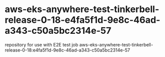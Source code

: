 # aws-eks-anywhere-test-tinkerbell-release-0-18-e4fa5f1d-9e8c-46ad-a343-c50a5bc2314e-57
repository for use with E2E test job aws-eks-anywhere-test-tinkerbell-release-0-18:e4fa5f1d-9e8c-46ad-a343-c50a5bc2314e-57
